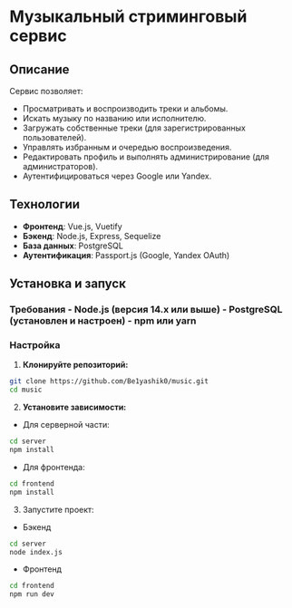 # Музыкальный стриминговый сервис
## Описание

Сервис позволяет: 
- Просматривать и воспроизводить треки и альбомы. 
- Искать музыку по названию или исполнителю. 
- Загружать собственные треки (для зарегистрированных пользователей). 
- Управлять избранным и очередью воспроизведения. 
- Редактировать профиль и выполнять администрирование (для администраторов). 
- Аутентифицироваться через Google или Yandex.
## Технологии

- **Фронтенд**: Vue.js, Vuetify 
- **Бэкенд**: Node.js, Express, Sequelize 
- **База данных**: PostgreSQL 
- **Аутентификация**: Passport.js (Google, Yandex OAuth) 

## Установка и запуск

### Требования - Node.js (версия 14.x или выше) - PostgreSQL (установлен и настроен) - npm или yarn

### Настройка

1. **Клонируйте репозиторий:**
```bash
git clone https://github.com/Be1yashik0/music.git 
cd music
```

2. **Установите зависимости:**

- Для серверной части:
```bash
cd server
npm install
```

- Для фронтенда:
```bash
cd frontend
npm install
```

3.  Запустите проект:

- Бэкенд
```bash
cd server
node index.js
```

- Фронтенд
```bash
cd frontend
npm run dev
```

